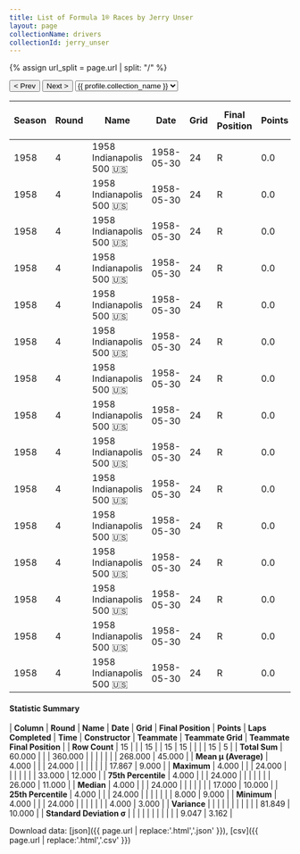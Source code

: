 ```yaml
---
title: List of Formula 1® Races by Jerry Unser
layout: page
collectionName: drivers
collectionId: jerry_unser
---
```


{% assign url_split = page.url | split: "/" %}
<div id="collection-navigation">
<button onclick="selector.options[selector.selectedIndex-1].value && (window.location = selector.options[selector.selectedIndex-1].value);">&lt; Prev</button>
<button onclick="selector.options[selector.selectedIndex+1].value && (window.location = selector.options[selector.selectedIndex+1].value);">Next &gt;</button>
<select id="selector" onchange="this.options[this.selectedIndex].value && (window.location = this.options[this.selectedIndex].value);">
  {% for collectionId in site.data[page.collectionName].refs %}
    {% if collectionId == page.collectionId %}
      {% assign selected = "selected" %}
    {% else %}
      {% assign selected = "" %}
    {% endif %}
    {% assign profile = site.data[page.collectionName][collectionId].profile %}
    <option value="/f1/{{ page.collectionName }}/{{ collectionId }}/{{ url_split[4] }}" {{ selected }}>{{ profile.collection_name }}</option>
  {% endfor %}
</select>
</div>

| Season | Round | Name | Date | Grid | Final Position | Points | Laps Completed | Time | Constructor | Teammate | Teammate Grid | Teammate Final Position |
|--|--|--|--|--|--|--|--|--|--|--|--|--|
| 1958 | 4 | 1958 Indianapolis 500 🇺🇸 | 1958-05-30 | 24 | R | 0.0 | 0 |   | Kurtis Kraft 🇺🇸 | [Johnny Boyd 🇺🇸](/f1/drivers/boyd) | 8 | 3 |
| 1958 | 4 | 1958 Indianapolis 500 🇺🇸 | 1958-05-30 | 24 | R | 0.0 | 0 |   | Kurtis Kraft 🇺🇸 | [Eddie Johnson 🇺🇸](/f1/drivers/johnson) | 26 | 9 |
| 1958 | 4 | 1958 Indianapolis 500 🇺🇸 | 1958-05-30 | 24 | R | 0.0 | 0 |   | Kurtis Kraft 🇺🇸 | [Bill Cheesbourg 🇺🇸](/f1/drivers/cheesbourg) | 33 | 10 |
| 1958 | 4 | 1958 Indianapolis 500 🇺🇸 | 1958-05-30 | 24 | R | 0.0 | 0 |   | Kurtis Kraft 🇺🇸 | [Al Keller 🇺🇸](/f1/drivers/keller) | 21 | 11 |
| 1958 | 4 | 1958 Indianapolis 500 🇺🇸 | 1958-05-30 | 24 | R | 0.0 | 0 |   | Kurtis Kraft 🇺🇸 | [Johnnie Parsons 🇺🇸](/f1/drivers/parsons) | 6 | 12 |
| 1958 | 4 | 1958 Indianapolis 500 🇺🇸 | 1958-05-30 | 24 | R | 0.0 | 0 |   | Kurtis Kraft 🇺🇸 | [Bob Christie 🇺🇸](/f1/drivers/christie) | 17 | R |
| 1958 | 4 | 1958 Indianapolis 500 🇺🇸 | 1958-05-30 | 24 | R | 0.0 | 0 |   | Kurtis Kraft 🇺🇸 | [Mike Magill 🇺🇸](/f1/drivers/magill) | 31 | R |
| 1958 | 4 | 1958 Indianapolis 500 🇺🇸 | 1958-05-30 | 24 | R | 0.0 | 0 |   | Kurtis Kraft 🇺🇸 | [Paul Russo 🇺🇸](/f1/drivers/paul_russo) | 14 | R |
| 1958 | 4 | 1958 Indianapolis 500 🇺🇸 | 1958-05-30 | 24 | R | 0.0 | 0 |   | Kurtis Kraft 🇺🇸 | [Shorty Templeman 🇺🇸](/f1/drivers/templeman) | 23 | R |
| 1958 | 4 | 1958 Indianapolis 500 🇺🇸 | 1958-05-30 | 24 | R | 0.0 | 0 |   | Kurtis Kraft 🇺🇸 | [Billy Garrett 🇺🇸](/f1/drivers/garrett) | 15 | R |
| 1958 | 4 | 1958 Indianapolis 500 🇺🇸 | 1958-05-30 | 24 | R | 0.0 | 0 |   | Kurtis Kraft 🇺🇸 | [Johnny Thomson 🇺🇸](/f1/drivers/thomson) | 22 | R |
| 1958 | 4 | 1958 Indianapolis 500 🇺🇸 | 1958-05-30 | 24 | R | 0.0 | 0 |   | Kurtis Kraft 🇺🇸 | [Bob Veith 🇺🇸](/f1/drivers/veith) | 4 | R |
| 1958 | 4 | 1958 Indianapolis 500 🇺🇸 | 1958-05-30 | 24 | R | 0.0 | 0 |   | Kurtis Kraft 🇺🇸 | [Pat O'Connor 🇺🇸](/f1/drivers/connor) | 5 | R |
| 1958 | 4 | 1958 Indianapolis 500 🇺🇸 | 1958-05-30 | 24 | R | 0.0 | 0 |   | Kurtis Kraft 🇺🇸 | [Paul Goldsmith 🇺🇸](/f1/drivers/goldsmith) | 16 | R |
| 1958 | 4 | 1958 Indianapolis 500 🇺🇸 | 1958-05-30 | 24 | R | 0.0 | 0 |   | Kurtis Kraft 🇺🇸 | [Len Sutton 🇺🇸](/f1/drivers/sutton) | 27 | R |

#### Statistic Summary

| **Column** | **Round** | **Name** | **Date** | **Grid** | **Final Position** | **Points** | **Laps Completed** | **Time** | **Constructor** | **Teammate** | **Teammate Grid** | **Teammate Final Position** |
| **Row Count** | 15 |  |  | 15 |  | 15 | 15 |  |  |  | 15 | 5 |
| **Total Sum** | 60.000 |  |  | 360.000 |  |  |  |  |  |  | 268.000 | 45.000 |
| **Mean μ (Average)** | 4.000 |  |  | 24.000 |  |  |  |  |  |  | 17.867 | 9.000 |
| **Maximum** | 4.000 |  |  | 24.000 |  |  |  |  |  |  | 33.000 | 12.000 |
| **75th Percentile** | 4.000 |  |  | 24.000 |  |  |  |  |  |  | 26.000 | 11.000 |
| **Median** | 4.000 |  |  | 24.000 |  |  |  |  |  |  | 17.000 | 10.000 |
| **25th Percentile** | 4.000 |  |  | 24.000 |  |  |  |  |  |  | 8.000 | 9.000 |
| **Minimum** | 4.000 |  |  | 24.000 |  |  |  |  |  |  | 4.000 | 3.000 |
| **Variance** |  |  |  |  |  |  |  |  |  |  | 81.849 | 10.000 |
| **Standard Deviation σ** |  |  |  |  |  |  |  |  |  |  | 9.047 | 3.162 |

Download data: [json]({{ page.url | replace:'.html','.json' }}), [csv]({{ page.url | replace:'.html','.csv' }})
